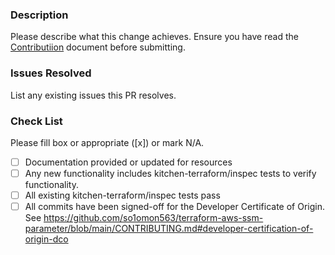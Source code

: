 ### Description

Please describe what this change achieves. Ensure you have read the [Contributiion](https://github.com/so1omon563/terraform-aws-ssm-parameter/blob/main/CONTRIBUTING.md) document before submitting.

### Issues Resolved

List any existing issues this PR resolves.

### Check List
Please fill box or appropriate ([x]) or mark N/A.
- [ ] Documentation provided or updated for resources
- [ ] Any new functionality includes kitchen-terraform/inspec tests to verify functionality.
- [ ] All existing kitchen-terraform/inspec tests pass
- [ ] All commits have been signed-off for the Developer Certificate of Origin. See <https://github.com/so1omon563/terraform-aws-ssm-parameter/blob/main/CONTRIBUTING.md#developer-certification-of-origin-dco>
